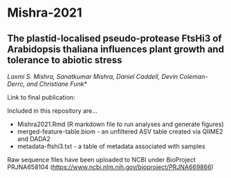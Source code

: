 # Mishra-2021
## The plastid-localised pseudo-protease FtsHi3 of Arabidopsis thaliana influences plant growth and tolerance to abiotic stress

*Laxmi S. Mishra, Sanatkumar Mishra, Daniel Caddell, Devin Coleman-Derrc, and Christiane Funk**

Link to final publication:

Included in this repository are...
+ Mishra2021.Rmd (R markdown file to run analyses and generate figures)
+ merged-feature-table.biom - an unfiltered ASV table created via QIIME2 and DADA2
+ metadata-ftshi3.txt - a table of metadata associated with samples

Raw sequence files have been uploaded to NCBI under BioProject PRJNA658104 (https://www.ncbi.nlm.nih.gov/bioproject/PRJNA669866)
